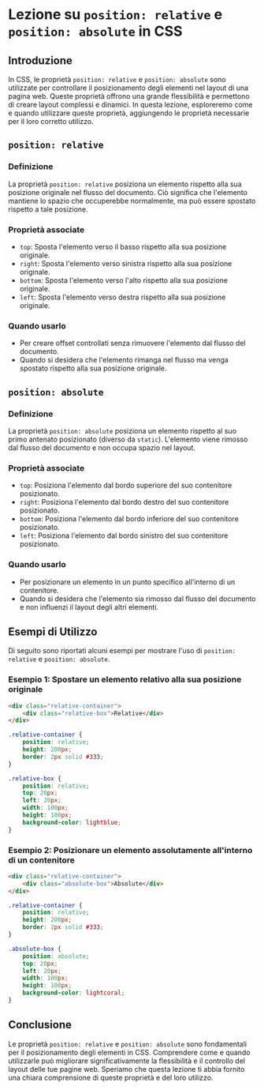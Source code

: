 
# Lezione su `position: relative` e `position: absolute` in CSS

## Introduzione

In CSS, le proprietà `position: relative` e `position: absolute` sono utilizzate per controllare il posizionamento degli elementi nel layout di una pagina web. Queste proprietà offrono una grande flessibilità e permettono di creare layout complessi e dinamici. In questa lezione, esploreremo come e quando utilizzare queste proprietà, aggiungendo le proprietà necessarie per il loro corretto utilizzo.

## `position: relative`

### Definizione
La proprietà `position: relative` posiziona un elemento rispetto alla sua posizione originale nel flusso del documento. Ciò significa che l'elemento mantiene lo spazio che occuperebbe normalmente, ma può essere spostato rispetto a tale posizione.

### Proprietà associate
- `top`: Sposta l'elemento verso il basso rispetto alla sua posizione originale.
- `right`: Sposta l'elemento verso sinistra rispetto alla sua posizione originale.
- `bottom`: Sposta l'elemento verso l'alto rispetto alla sua posizione originale.
- `left`: Sposta l'elemento verso destra rispetto alla sua posizione originale.

### Quando usarlo
- Per creare offset controllati senza rimuovere l'elemento dal flusso del documento.
- Quando si desidera che l'elemento rimanga nel flusso ma venga spostato rispetto alla sua posizione originale.

## `position: absolute`

### Definizione
La proprietà `position: absolute` posiziona un elemento rispetto al suo primo antenato posizionato (diverso da `static`). L'elemento viene rimosso dal flusso del documento e non occupa spazio nel layout.

### Proprietà associate
- `top`: Posiziona l'elemento dal bordo superiore del suo contenitore posizionato.
- `right`: Posiziona l'elemento dal bordo destro del suo contenitore posizionato.
- `bottom`: Posiziona l'elemento dal bordo inferiore del suo contenitore posizionato.
- `left`: Posiziona l'elemento dal bordo sinistro del suo contenitore posizionato.

### Quando usarlo
- Per posizionare un elemento in un punto specifico all'interno di un contenitore.
- Quando si desidera che l'elemento sia rimosso dal flusso del documento e non influenzi il layout degli altri elementi.

## Esempi di Utilizzo

Di seguito sono riportati alcuni esempi per mostrare l'uso di `position: relative` e `position: absolute`.

### Esempio 1: Spostare un elemento relativo alla sua posizione originale

```html
<div class="relative-container">
    <div class="relative-box">Relative</div>
</div>
```

```css
.relative-container {
    position: relative;
    height: 200px;
    border: 2px solid #333;
}

.relative-box {
    position: relative;
    top: 20px;
    left: 20px;
    width: 100px;
    height: 100px;
    background-color: lightblue;
}
```

### Esempio 2: Posizionare un elemento assolutamente all'interno di un contenitore

```html
<div class="relative-container">
    <div class="absolute-box">Absolute</div>
</div>
```

```css
.relative-container {
    position: relative;
    height: 200px;
    border: 2px solid #333;
}

.absolute-box {
    position: absolute;
    top: 20px;
    left: 20px;
    width: 100px;
    height: 100px;
    background-color: lightcoral;
}
```

## Conclusione

Le proprietà `position: relative` e `position: absolute` sono fondamentali per il posizionamento degli elementi in CSS. Comprendere come e quando utilizzarle può migliorare significativamente la flessibilità e il controllo del layout delle tue pagine web. Speriamo che questa lezione ti abbia fornito una chiara comprensione di queste proprietà e del loro utilizzo.

